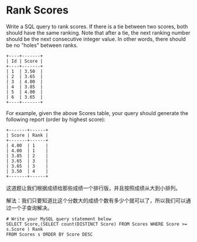 Rank Scores
====
Write a SQL query to rank scores. If there is a tie between two scores, both should have the same ranking. Note that after a tie, the next ranking number should be the next consecutive integer value. In other words, there should be no "holes" between ranks.
```
+----+-------+
| Id | Score |
+----+-------+
| 1  | 3.50  |
| 2  | 3.65  |
| 3  | 4.00  |
| 4  | 3.85  |
| 5  | 4.00  |
| 6  | 3.65  |
+----+-------+
```
For example, given the above Scores table, your query should generate the following report (order by highest score):
```
+-------+------+
| Score | Rank |
+-------+------+
| 4.00  | 1    |
| 4.00  | 1    |
| 3.85  | 2    |
| 3.65  | 3    |
| 3.65  | 3    |
| 3.50  | 4    |
+-------+------+
```

这道题让我们根据成绩给那些成绩一个排行版，并且按照成绩从大到小排列。

解法：我们只要知道比这个分数大的成绩个数有多少个就可以了，所以我们可以通过一个子查询解决。

```
# Write your MySQL query statement below
SELECT Score,(SELECT count(DISTINCT Score) FROM Scores WHERE Score >= s.Score ) Rank
FROM Scores s ORDER BY Score DESC
```

